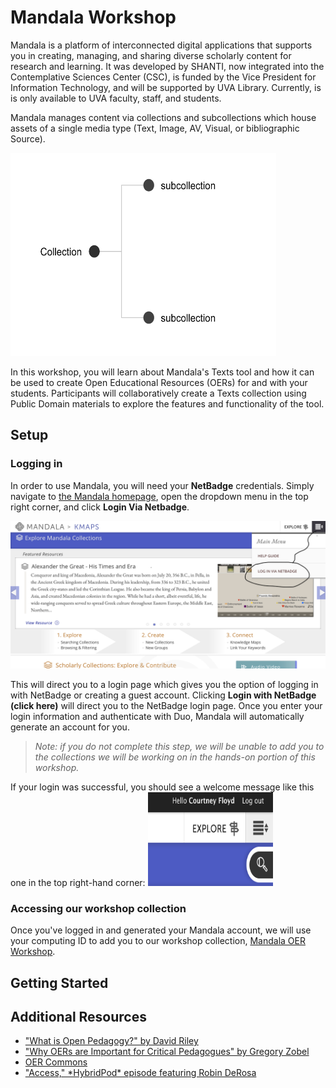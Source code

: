 # Mandala Workshop

Mandala is a platform of interconnected digital applications that supports you in creating, managing, and sharing diverse scholarly content for research and learning. It was developed by SHANTI, now integrated into the Contemplative Sciences Center (CSC), is funded by the Vice President for Information Technology, and will be supported by UVA Library. Currently, is is only available to UVA faculty, staff, and students. 

Mandala manages content via collections and subcollections which house assets of a single media type (Text, Image, AV, Visual, or bibliographic Source). 

<img src="/images/Screen Shot 2020-01-23 at 1.08.12 PM.png" alt="Chart showing the hierarchical relationship of collections and subcollections" width="425" height="325" style="text-align:right">

In this workshop, you will learn about Mandala's Texts tool and how it can be used to create Open Educational Resources (OERs) for and with your students. Participants will collaboratively create a Texts collection using Public Domain materials to explore the features and functionality of the tool.

## Setup

### Logging in
In order to use Mandala, you will need your **NetBadge** credentials. Simply navigate to <a href="https://mandala.shanti.virginia.edu/">the Mandala homepage</a>, open the dropdown menu in the top right corner, and click **Login Via Netbadge**. 

<img src="images/Screen Shot 2020-01-23 at 1.20.56 PM.png" alt="screen shot of Mandala homepage, showing the menu">

This will direct you to a login page which gives you the option of logging in with NetBadge or creating a guest account. Clicking **Login with NetBadge (click here)** will direct you to the NetBadge login page. Once you enter your login information and authenticate with Duo, Mandala will automatically generate an account for you.

>*Note: if you do not complete this step, we will be unable to add you to the collections we will be working on in the hands-on portion of this workshop.*

If your login was successful, you should see a welcome message like this one in the top right-hand corner: <img src="/images/Screen Shot 2020-01-23 at 1.27.47 PM.png" alt="Mandala login welcome message" width="200" height="150">

### Accessing our workshop collection
Once you've logged in and generated your Mandala account, we will use your computing ID to add you to our workshop collection, <a href="https://texts.shanti.virginia.edu/collection/mandala-oer-workshop">Mandala OER Workshop</a>. 

## Getting Started

## Additional Resources
<ul>
<li><a href="https://opencontent.org/blog/archives/2975">"What is Open Pedagogy?" by David Riley</a></li>
<li><a href="https://hybridpedagogy.org/why-open-educational-resources-oers-are-important-for-critical-pedagogues/"> "Why OERs are Important for Critical Pedagogues" by Gregory Zobel</a></li>
<li><a href="https://www.oercommons.org/oer">OER Commons</a></li>
<li><a href="https://hybridpedagogy.org/access/">"Access," *HybridPod* episode featuring Robin DeRosa</a></li>
  </ul>
